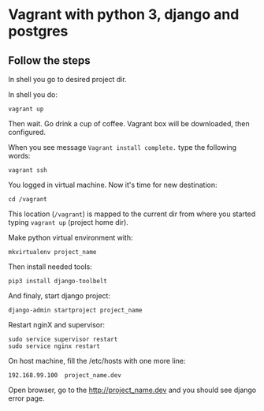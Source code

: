 # Vagrant with python 3, django and postgres
## Follow the steps

In shell you go to desired project dir.

In shell you do:
```
vagrant up
```
Then wait. Go drink a cup of coffee. Vagrant box will be downloaded, then configured.

When you see message `Vagrant install complete.` type the following words:
```
vagrant ssh
```
You logged in virtual machine. Now it's time for new destination:
```
cd /vagrant
```
This location (`/vagrant`) is mapped to the current dir from where you started typing `vagrant up` (project home dir).

Make python virtual environment with:
```
mkvirtualenv project_name
```
Then install needed tools:
```
pip3 install django-toolbelt
```
And finaly, start django project:
```
django-admin startproject project_name
```

Restart nginX and supervisor:
```
sudo service supervisor restart
sudo service nginx restart
```

On host machine, fill the /etc/hosts with one more line:
```
192.168.99.100	project_name.dev
```

Open browser, go to the http://project_name.dev and you should see django error page.

